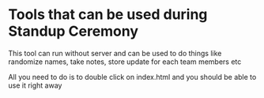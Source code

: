 # Tools that can be used during Standup Ceremony

This tool can run without server and can be used to do things like randomize names, take notes, store update for each team members etc

All you need to do is to double click on index.html and you should be able to use it right away
